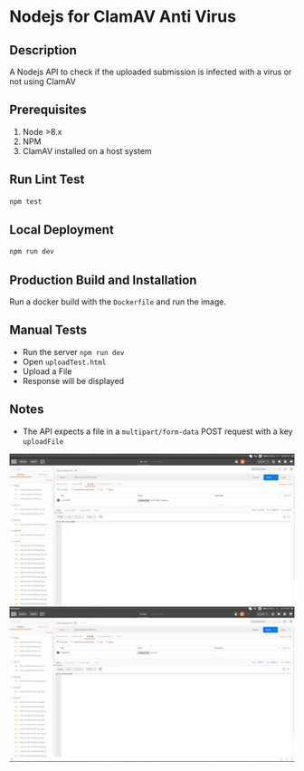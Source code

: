 # Nodejs for ClamAV Anti Virus

## Description
A Nodejs API to check if the uploaded submission is infected with a virus or not using ClamAV

## Prerequisites
1. Node >8.x
2. NPM
3. ClamAV installed on a host system

## Run Lint Test
```bash
npm test
```

## Local Deployment
```bash
npm run dev
```

## Production Build and Installation
Run a docker build with the `Dockerfile` and run the image.

## Manual Tests
 - Run the server `npm run dev`
 - Open `uploadTest.html`
 - Upload a File
 - Response will be displayed

## Notes
  - The API expects a file in a `multipart/form-data` POST request with a key `uploadFile`

  <img src="docs/clam01.png">

  <img src="docs/clamscreen02.png">